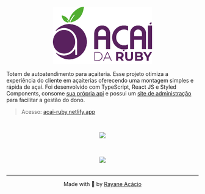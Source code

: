 <p align="center">
  <img height="150px" src=".github/LOGO.png" />  
</p>

Totem de autoatendimento para açaiteria. Esse projeto otimiza a experiência do cliente em açaiterias oferecendo uma montagem simples e rápida de açaí. Foi desenvolvido com TypeScript, React JS e Styled Components, consome [sua própria api](https://github.com/rayaneacacio/api-acai-ruby) e possui um [site de administração](https://github.com/rayaneacacio/Acai-Ruby-Administracao) para facilitar a gestão do dono.

> Acesso: [acai-ruby.netlify.app](https://acai-ruby.netlify.app/)

<br>

<p align="center">
  <img height="400px" src=".github/GIF1.gif" />  
</p>

<br>

<p align="center">
  <img height="400px" src=".github/GIF2.gif" />  
</p>

##

---
<p align="center">
  Made with 💜 by <a href="https://www.linkedin.com/in/rayane-ac%C3%A1cio-274092252/"> Rayane Acácio </a>
</p>
